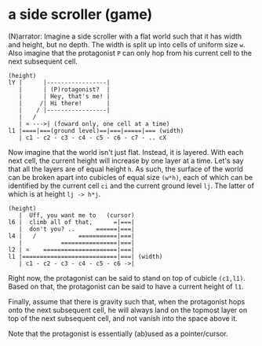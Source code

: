 
<!-- ======================================================================= -->
# a side scroller (game)

(N)arrator: Imagine a side scroller with a flat world such that it has width
and height, but no depth. The width is split up into cells of uniform size
`w`. Also imagine that the protagonist `P` can only hop from his current
cell to the next subsequent cell.

```
(height)
lY |      |-----------------|
   |      | (P)rotagonist?  |
   |      | Hey, that's me! |
   |     /| Hi there!       |
   |    / |-----------------|
   |   /
   | ¤ --->| (foward only, one cell at a time)
l1 |====|===(ground level)==|===|=====|=== (width)
   | c1 - c2 - c3 - c4 - c5 - c6 - c7 - .. cX
```

Now imagine that the world isn't just flat. Instead, it is layered. With each
next cell, the current height will increase by one layer at a time. Let's say
that all the layers are of equal height `h`. As such, the surface of the world
can be broken apart into cubicles of equal size `(w*h)`, each of which can be
identified by the current cell `ci` and the current ground level `lj`. The
latter of which is at height `lj -> h*j`.

```
(height)
   |  Uff, you want me to   (cursor)
l6 |  climb all of that,      =|===|
   |  don't you? ..      ======|===|
l4 |   /            ===========|===|
   |           ================|===|
l2 | ¤    =====================|===|
l1 |===========================|===| (width)
   | c1 - c2 - c3 - c4 - c5 - c6 ->|
```

Right now, the protagonist can be said to stand on top of cubicle `(c1,l1)`.
Based on that, the protagonist can be said to have a current height of `l1`.

Finally, assume that there is gravity such that, when the protagonist hops
onto the next subsequent cell, he will always land on the topmost layer on
top of the next subsequent cell, and not vanish into the space above it.

Note that the protagonist is essentially (ab)used as a pointer/cursor.
